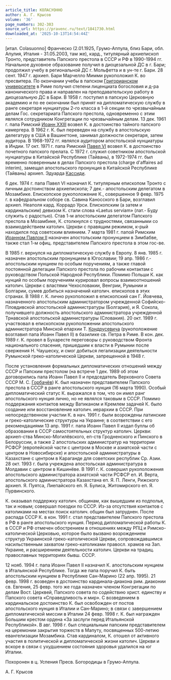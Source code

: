 ```yaml
---
article_title: КОЛАСУОННО
author: А. Г. Крысов
volume: '36'
page_numbers: 302-303
source_url: https://pravenc.ru/text/1841730.html
downloaded_at: '2025-10-13T14:54:44Z'
---
```


[итал. Colasuonno] Франческо (2.01.1925, Грумо-Аппула, близ Бари, обл. Апулия, Италия - 31.05.2003, там же), кард., титулярный архиепископ Тронто, представитель Папского престола в СССР и РФ в 1990-1994 гг. Начальное духовное образование получил в диоцезальной ДС в г. Бари; продолжил учебу в региональной ДС г. Мольфетта и в ун-те г. Бари. 28 сент. 1947 г. архиеп. Бари Марчелло Мимми рукоположил К. во пресвитера. По окончании учебы в папском [Григорианском университете](<https://pravenc.ru/text/Григорианском университете.html>) в Риме получил степени лиценциата богословия и д-ра канонического права и направлен на преподавательскую работу в диоцезальную ДС в Бари. В 1958 г. поступил в папскую Церковную академию и по ее окончании был принят на дипломатическую службу в ранге секретаря нунциатуры 2-го класса в 1-й секции по чрезвычайным делам Гос. секретариата Папского престола, одновременно с этим являлся сотрудником Конгрегации по чрезвычайным делам. 13 дек. 1961 г. папа Римский [Иоанн XXIII](<https://pravenc.ru/text/Иоанн XXIII.html>) возвел К. в достоинство тайного папского камергера. В 1962 г. К. был переведен на службу в апостольскую делегатуру в США в Вашингтоне, занимал должности секретаря, затем аудитора. В 1968-1972 гг. являлся аудитором апостольской нунциатуры в Индии. 17 окт. 1971 г. папа Римский [Павел VI](<https://pravenc.ru/text/Павел VI.html>) возвел К. в достоинство почетного папского прелата. С 1972 г. служил советником апостольской нунциатуры в Китайской Республике (Тайвань), в 1972-1974 гг. был временно поверенным в делах Папского престола (charge d'affaires ad interim), замещал апостольского пронунция в Китайской Республике (Тайвань) архиеп. Эдуарда [Кассиди](https://pravenc.ru/text/Кассиди.html).

6 дек. 1974 г. папа Павел VI назначил К. титулярным епископом Тронто с личным достоинством архиепископа; 7 дек.- апостольским делегатом в Мозамбике. Епископское рукоположение К., совершенное 9 февр. 1975 г. в кафедральном соборе св. Савина Каносского в Бари, возглавил архиеп. Неаполя кард. Коррадо Урси. Епископским (а затем и кардинальским) девизом К. стали слова «Laetus serviam» (лат.- Буду служить с радостью). Став 1-м апостольским делегатом Папского престола в Мозамбике, К. столкнулся с трудностями, связанными со взаимодействием католич. Церкви с правящим режимом, к-рый находился под советским влиянием. 7 марта 1981 г. папой Римским [Иоанном Павлом II](<https://pravenc.ru/text/Иоанном Павлом II.html>) назначен апостольским пронунцием в Зимбабве, также стал 1-м офиц. представителем Папского престола в этом гос-ве.

В 1985 г. вернулся на дипломатическую службу в Европу. 8 янв. 1985 г. назначен апостольским пронунцием в Югославии; 19 апр. 1986 г.- апостольским нунцием по особым поручениям, а также главой постоянной делегации Папского престола по рабочим контактам с руководством Польской Народной Республики. Помимо Польши К. как нунций по особым поручениям курировал вопросы взаимоотношений католич. Церкви с властями Чехословакии, Венгрии, Румынии и Болгарии, сумев добиться назначений католич. епископов в этих странах. В 1988 г. К. лично рукоположил в епископский сан Г. Йовчева, назначенного апостольским администратором учрежденной Софийско-Пловдивской апостольской администратуры (Болгария), и Я. Сокола, получившего должность апостольского администратора учрежденной Трнавской апостольской администратуры (Словакия). 20 окт. 1989 г. участвовал в епископском рукоположении апостольского администратора Минской епархии Т. [Кондрусевича](https://pravenc.ru/text/Кондрусевича.html) (рукоположение возглавил папа Иоанн Павел II) в базилике св. Петра в Риме. В кон. дек. 1989 г. К. провел в Бухаресте переговоры с руководством Фронта национального спасения, пришедшим к власти в Румынии после свержения Н. Чаушеску, и смог добиться легализации деятельности Румынской греко-католической Церкви, запрещенной в 1948 г.

После установления формальных дипломатических отношений между СССР и Папским престолом (на встрече 1 дек. 1989 об этом договорились папа Иоанн Павел II и председатель Верховного Совета СССР М. С. [Горбачёв](https://pravenc.ru/text/Горбачёв.html)) К. был назначен представителем Папского престола в СССР в ранге апостольского нунция (16 марта 1990). Особый дипломатический статус К. выражался в том, что он имел ранг апостольского нунция лично, но не являлся таковым в СССР. Помимо поддержания контактов между Ватиканом и Кремлем задачей К. было создание или восстановление католич. иерархии в СССР. При непосредственном участии К. в нач. 1991 г. были возрождены латинские и греко-католические структуры на Украине; в соответствии с его рекомендациями 13 апр. 1991 г. папа Иоанн Павел II издал буллы об образовании в СССР самостоятельных структур католич. Церкви: архиеп-ства Минско-Могилёвского, еп-ств Гродненского и Пинского в Белоруссии, а также 2 апостольских администратур на территории РСФСР (европейской части с центром в Москве и азиатской части с центром в Новосибирске) и апостольской администратуры в Казахстане с центром в Караганде для советских республик Ср. Азии. 28 окт. 1993 г. была учреждена апостольская администратура в Молдавии с центром в Кишинёве. В 1991 г. К. совершил рукоположения апостольского администратора азиатской части РСФСР еп. И. Верта, апостольского администратора Казахстана еп. Я. П. Ленги, Рижского архиеп. Я. Пуятса, Лиепайского еп. Я. Булиса, Житомирского еп. Я. Пурвинского.

К. оказывал поддержку католич. общинам, как вышедшим из подполья, так и новым; совершал поездки по СССР. Из-за отсутствия контактов с католиками на местах поиск католич. общин был затруднен. После распада СССР К. в кон. 1991 г. стал представителем Папского престола в РФ в ранге апостольского нунция. Период дипломатической работы К. в СССР и РФ отмечен обострением в отношениях между РПЦ и Римско-католической Церковью, которое было вызвано возрождением структур Украинской греко-католической Церкви, сопровождавшимся насильственным захватом греко-католиками правосл. храмов на Зап. Украине, и расширением деятельности католич. Церкви на традиц. православных территориях бывш. СССР.

12 нояб. 1994 г. папа Иоанн Павел II назначил К. апостольским нунцием в Итальянской Республике. Тогда же папа поручил К. быть апостольским нунцием в Республике Сан-Марино (22 апр. 1995). 21 февр. 1998 г. возведен в достоинство кардинала-диакона рим. диаконии св. Евгения, 25 февр. того же года назначен членом Конгрегации по делам Вост. Церквей, Папского совета по содействию христ. единству и Папского совета «Справедливость и мир». С возведением в кардинальское достоинство К. был освобожден от постов апостольского нунция в Италии и Сан-Марино; в связи с завершением дипломатической миссии в Италии 24 февр. 1998 г. К. был награжден Большим крестом ордена «За заслуги перед Итальянской Республикой». В авг. 1998 г. был специальным папским представителем на церемонии закрытия торжеств в Мапуту, посвященных 500-летию евангелизации Мозамбика. Став кардиналом, К. отошел от активного участия в политической и дипломатической жизни католич. Церкви и вскоре в связи с ухудшением состояния здоровья удалился на юг Италии.

Похоронен в ц. Успения Пресв. Богородицы в Грумо-Аппула.

А. Г. Крысов
